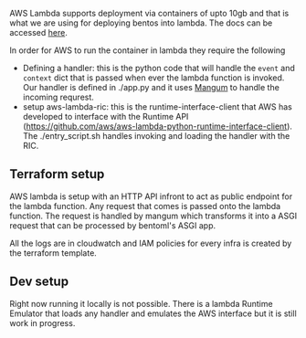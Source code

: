 AWS Lambda supports deployment via containers of upto 10gb and that is what we
are using for deploying bentos into lambda. The docs can be accessed
[here](https://docs.aws.amazon.com/lambda/latest/dg/images-create.html).

In order for AWS to run the container in lambda they require the following
- Defining a handler: this is the python code that will handle the `event` and
  `context` dict that is passed when ever the lambda function is invoked. Our
  handler is defined in ./app.py and it uses
  [Mangum](https://github.com/jordaneremieff/mangum) to handle the incoming
  requrest. 
- setup aws-lambda-ric: this is the runtime-interface-client that AWS has
  developed to interface with the Runtime API
  (https://github.com/aws/aws-lambda-python-runtime-interface-client). The
  ./entry_script.sh handles invoking and loading the handler with the RIC.

## Terraform setup

AWS lambda is setup with an HTTP API infront to act as public endpoint for the
lambda function. Any request that comes is passed onto the lambda function. The
request is handled by mangum which transforms it into a ASGI request that can be
processed by bentoml's ASGI app. 

All the logs are in cloudwatch and IAM policies for every infra is created by
the terraform template.

## Dev setup

Right now running it locally is not possible. There is a lambda Runtime Emulator
that loads any handler and emulates the AWS interface but it is still work in
progress.
